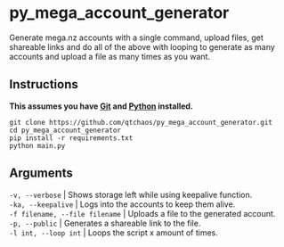 # py_mega_account_generator

Generate mega.nz accounts with a single command, upload files, get shareable links and do all of the above with looping to generate as many accounts and upload a file as many times as you want.

## Instructions

**This assumes you have [Git](https://git-scm.com/) and [Python](https://www.python.org/) installed.**

```
git clone https://github.com/qtchaos/py_mega_account_generator.git
cd py_mega_account_generator
pip install -r requirements.txt
python main.py
```

## Arguments

`-v, --verbose` | Shows storage left while using keepalive function.\
`-ka, --keepalive` | Logs into the accounts to keep them alive.\
`-f filename, --file filename` | Uploads a file to the generated account.\
`-p, --public` | Generates a shareable link to the file. \
`-l int, --loop int` | Loops the script x amount of times.
